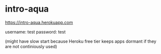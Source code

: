 # intro-aqua
https://intro-aqua.herokuapp.com

username: test
password: test

 (might have slow start because Heroku free tier keeps apps dormant if they are not continiously used)
